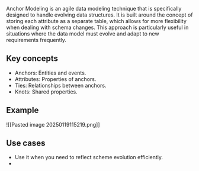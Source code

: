 Anchor Modeling is an agile data modeling technique that is specifically designed to handle evolving data structures. It is built around the concept of storing each attribute as a separate table, which allows for more flexibility when dealing with schema changes. This approach is particularly useful in situations where the data model must evolve and adapt to new requirements frequently.

## Key concepts
- Anchors: Entities and events.
- Attributes: Properties of anchors.
- Ties: Relationships between anchors.
- Knots: Shared properties.

## Example
![[Pasted image 20250119115219.png]]

## Use cases
- Use it when you need to reflect scheme evolution efficiently.
- 